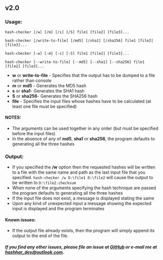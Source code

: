 v2.0
----
### Usage:
`hash-checker [/w] [/m] [/s] [/S] file1 [file2] [file3]...`

`hash-checker [/write-to-file] [/md5] [/sha1] [/sha256] file1 [file2] [file3]...`

`hash-checker [-w] [-m] [-s] [-S] file1 [file2] [file3]...`

`hash-checker [--write-to-file] [--md5] [--sha1] [--sha256] file1 [file2] [file3]...`

- **w** or **write-to-file** - Specifies that the output has to be dumped to a file rather than console
- **m** or **md5** - Generates the MD5 hash
- **s** or **sha1**- Generates the SHA1 hash
- **S** or **sha256**- Generates the SHA256 hash
- **file** - Specifies the input files whose hashes have to be calculated (at least one file must be specified)

#### NOTES:
- The arguments can be used together in any order (but must be specified before the input files)
- In the absence of any of **md5**, **sha1** or **sha256**, the program defaults to generating all the three hashes

### Output:
- If you specified the **/w** option then the requested hashes will be written to a file with the same name and path as the last input file that you specified. `hash-checker /w D:\file1 D:\file2` will cause the output to be written to `D:\file2.checksum`
- When none of the arguments specifying the hash technique are passed the program defaults to generating all the three hashes
- If the input file does not exist, a message is displayed stating the same
- Upon any kind of unexpected input a message showing the expected input is displayed and the program terminates

#### Known issues:
- If the output file already exists, then the program will simply append its output to the end of the file.

##### If you find any other issues, please file an issue at [GitHub](<https://github.com/hashhar/hash-checker/issues/new>) or e-mail me at <hashhar_dev@outlook.com>.
